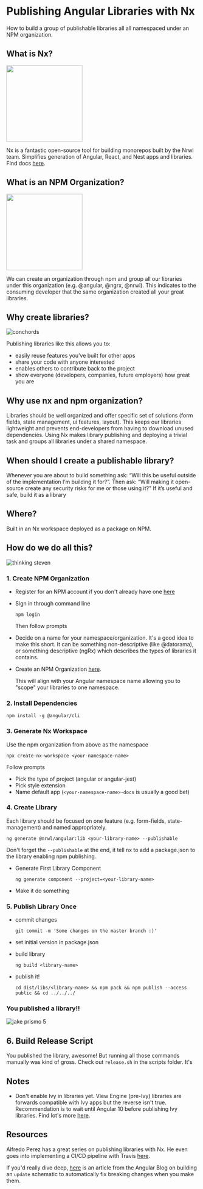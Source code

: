 # Publishing Angular Libraries with Nx

How to build a group of publishable libraries all all namespaced under an NPM organization.

## What is Nx?
<a href="https://nx.dev/angular">
  <img width="200px" src="https://miro.medium.com/max/1281/0*44TVT2Pa3jrEkaXJ."/>
</a>

Nx is a fantastic open-source tool for building monorepos built by the Nrwl team. Simplifies generation of Angular, React, and Nest apps and libraries. Find docs [here](https://nx.dev/angular).

## What is an NPM Organization?
<a href="https://npmjs.com">
  <img width="200px" src="https://upload.wikimedia.org/wikipedia/commons/thumb/d/db/Npm-logo.svg/330px-Npm-logo.svg.png"/>
</a>

We can create an organization through npm and group all our libraries under this organization (e.g. @angular, @ngrx, @nrwl). This indicates to the consuming developer that the same organization created all your great libraries.

## Why create libraries?
![conchords](https://media.giphy.com/media/1iTpx5PpzRugcrZK/giphy.gif)

Publishing libraries like this allows you to:
  - easily reuse features you’ve built for other apps
  - share your code with anyone interested
  - enables others to contribute back to the project
  - show everyone (developers, companies, future employers) how great you are

## Why use nx and npm organization?
Libraries should be well organized and offer specific set of solutions (form fields, state management, ui features, layout). This keeps our libraries lightweight and prevents end-developers from having to download unused dependencies. Using Nx makes library publishing and deploying a trivial task and groups all libraries under a shared namespace.

## When should I create a publishable library?
Whenever you are about to build something ask: “Will this be useful outside of the implementation I’m building it for?”. Then ask: “Will making it open-source create any security risks for me or those using it?" If it’s useful and safe, build it as a library

## Where?

Built in an Nx workspace deployed as a package on NPM.

## How do we do all this?
![thinking steven](https://media.giphy.com/media/2xF8ihOYNJCG0iAXNU/giphy.gif)

### 1. Create NPM Organization
- Register for an NPM account if you don't already have one [here](https://www.npmjs.com/signup)

- Sign in through command line

  `npm login`

  Then follow prompts

- Decide on a name for your namespace/organization. It's a good idea to make this short. It can be something non-descriptive (like @datorama), or something descriptive (ngRx) which describes the types of libraries it contains.

- Create an NPM Organization [here](https://www.npmjs.com/org/create).

  This will align with your Angular namespace name allowing you to "scope" your libraries to one namespace.


### 2. Install Dependencies

  `npm install -g @angular/cli`


### 3. Generate Nx Workspace
  Use the npm organization from above as the namespace

  `npx create-nx-workspace <your-namespace-name>`

  Follow prompts
  - Pick the type of project (angular or angular-jest)
  - Pick style extension
  - Name default app (`<your-namespace-name>-docs` is usually a good bet)

### 4. Create Library
  Each library should be focused on one feature (e.g. form-fields, state-management) and named appropriately.

  `ng generate @nrwl/angular:lib <your-library-name> --publishable`

  Don't forget the `--publishable` at the end, it tell nx to add a package.json to the library enabling npm publishing.

- Generate First Library Component

  `ng generate component --project=<your-library-name>`

- Make it do something


### 5. Publish Library Once

- commit changes

  `git commit -m 'Some changes on the master branch :)'`
- set initial version in package.json
- build library

  `ng build <library-name>`
- publish it!

  `cd dist/libs/<library-name> && npm pack && npm publish --access public && cd ../../../`

### You published a library!!
![jake prismo 5](https://media.giphy.com/media/V2xbsCrxcLQSQ/giphy.gif)
## 6. Build Release Script
  You published the library, awesome! But running all those commands manually was kind of gross. Check out `release.sh` in the scripts folder. It's



## Notes
- Don't enable Ivy in libraries yet. View Engine (pre-Ivy) libraries are forwards compatible with Ivy apps but the reverse isn't true. Recommendation is to wait until Angular 10 before publishing Ivy libraries. Find lot's more [here](https://indepth.dev/the-angular-ivy-guide-for-library-authors/).

## Resources

Alfredo Perez has a great series on publishing libraries with Nx. He even goes into implementing a CI/CD pipeline with Travis [here](https://medium.com/@alfredo.perez.q/publish-angular-library-documentation-created-with-nx-using-travisci-and-github-pages-27854598239c).

If you'd really dive deep, [here](https://blog.angular.io/how-we-use-angular-at-the-gdf-cd17807a9bd2) is an article from the Angular Blog on building an `update` schematic to automatically fix breaking changes when you make them.




